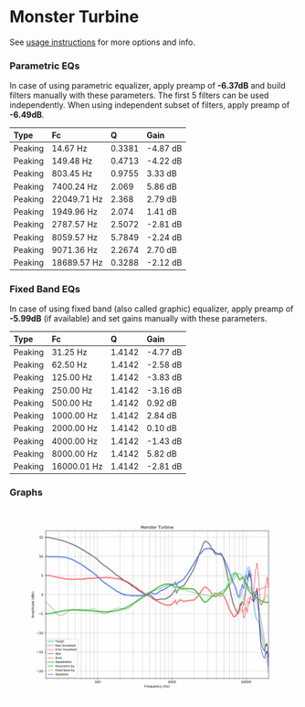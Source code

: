 # Monster Turbine
See [usage instructions](https://github.com/jaakkopasanen/AutoEq#usage) for more options and info.

### Parametric EQs
In case of using parametric equalizer, apply preamp of **-6.37dB** and build filters manually
with these parameters. The first 5 filters can be used independently.
When using independent subset of filters, apply preamp of **-6.49dB**.

| Type    | Fc          |      Q | Gain     |
|:--------|:------------|:-------|:---------|
| Peaking | 14.67 Hz    | 0.3381 | -4.87 dB |
| Peaking | 149.48 Hz   | 0.4713 | -4.22 dB |
| Peaking | 803.45 Hz   | 0.9755 | 3.33 dB  |
| Peaking | 7400.24 Hz  | 2.069  | 5.86 dB  |
| Peaking | 22049.71 Hz | 2.368  | 2.79 dB  |
| Peaking | 1949.96 Hz  | 2.074  | 1.41 dB  |
| Peaking | 2787.57 Hz  | 2.5072 | -2.81 dB |
| Peaking | 8059.57 Hz  | 5.7849 | -2.24 dB |
| Peaking | 9071.36 Hz  | 2.2674 | 2.70 dB  |
| Peaking | 18689.57 Hz | 0.3288 | -2.12 dB |

### Fixed Band EQs
In case of using fixed band (also called graphic) equalizer, apply preamp of **-5.99dB**
(if available) and set gains manually with these parameters.

| Type    | Fc          |      Q | Gain     |
|:--------|:------------|:-------|:---------|
| Peaking | 31.25 Hz    | 1.4142 | -4.77 dB |
| Peaking | 62.50 Hz    | 1.4142 | -2.58 dB |
| Peaking | 125.00 Hz   | 1.4142 | -3.83 dB |
| Peaking | 250.00 Hz   | 1.4142 | -3.16 dB |
| Peaking | 500.00 Hz   | 1.4142 | 0.92 dB  |
| Peaking | 1000.00 Hz  | 1.4142 | 2.84 dB  |
| Peaking | 2000.00 Hz  | 1.4142 | 0.10 dB  |
| Peaking | 4000.00 Hz  | 1.4142 | -1.43 dB |
| Peaking | 8000.00 Hz  | 1.4142 | 5.82 dB  |
| Peaking | 16000.01 Hz | 1.4142 | -2.81 dB |

### Graphs
![](./Monster%20Turbine.png)